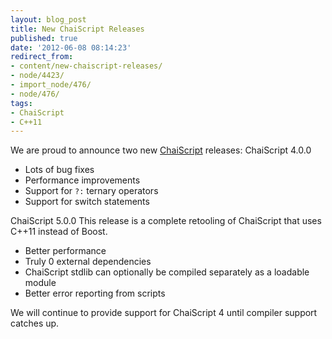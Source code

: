 ```yaml
---
layout: blog_post
title: New ChaiScript Releases
published: true
date: '2012-06-08 08:14:23'
redirect_from:
- content/new-chaiscript-releases/
- node/4423/
- import_node/476/
- node/476/
tags:
- ChaiScript
- C++11
---
```


We are proud to announce two new [ChaiScript](http://www.chaiscript.com) releases: ChaiScript 4.0.0

-   Lots of bug fixes
-   Performance improvements
-   Support for `?:` ternary operators
-   Support for switch statements

ChaiScript 5.0.0 This release is a complete retooling of ChaiScript that uses C++11 instead of Boost.

-   Better performance
-   Truly 0 external dependencies
-   ChaiScript stdlib can optionally be compiled separately as a loadable module
-   Better error reporting from scripts

We will continue to provide support for ChaiScript 4 until compiler support catches up.
